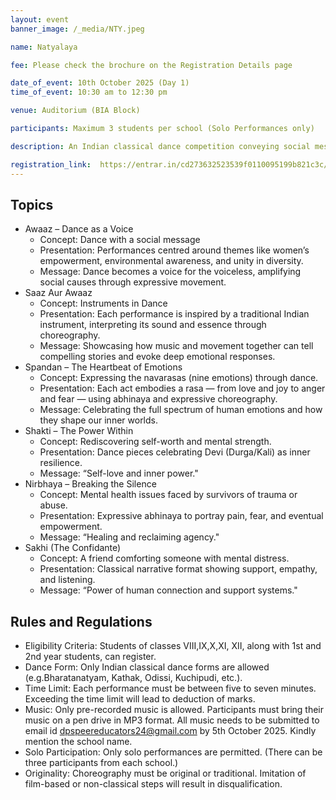 ```yaml
---
layout: event
banner_image: /_media/NTY.jpeg

name: Natyalaya

fee: Please check the brochure on the Registration Details page

date_of_event: 10th October 2025 (Day 1)
time_of_event: 10:30 am to 12:30 pm

venue: Auditorium (BIA Block)

participants: Maximum 3 students per school (Solo Performances only)

description: An Indian classical dance competition conveying social messages and emotional narratives—ranging from empowerment to trauma recovery— through traditional abhinaya, choreography, and musicality.

registration_link:  https://entrar.in/cd273632523539f0110095199b821c3c/onlineRegistrationConclave/3
---
```


## Topics
- Awaaz – Dance as a Voice
    - Concept: Dance with a social message
    - Presentation: Performances centred around themes like women’s empowerment, environmental awareness, and unity in diversity.
    - Message: Dance becomes a voice for the voiceless, amplifying social causes through expressive movement.
- Saaz Aur Awaaz
    - Concept: Instruments in Dance
    - Presentation: Each performance is inspired by a traditional Indian instrument, interpreting its sound and essence through choreography.
    - Message: Showcasing how music and movement together can tell compelling stories and evoke deep emotional responses.
- Spandan – The Heartbeat of Emotions
    - Concept: Expressing the navarasas (nine emotions) through dance.
    - Presentation: Each act embodies a rasa — from love and joy to anger and fear — using abhinaya and expressive choreography.
    - Message: Celebrating the full spectrum of human emotions and how they shape our inner worlds.
- Shakti – The Power Within
    - Concept: Rediscovering self-worth and mental strength.
    - Presentation: Dance pieces celebrating Devi (Durga/Kali) as inner resilience.
    - Message: “Self-love and inner power."
- Nirbhaya – Breaking the Silence
    - Concept: Mental health issues faced by survivors of trauma or abuse.
    - Presentation: Expressive abhinaya to portray pain, fear, and eventual empowerment.
    - Message: “Healing and reclaiming agency."
- Sakhi (The Confidante)
    - Concept: A friend comforting someone with mental distress.
    - Presentation: Classical narrative format showing support, empathy, and listening.
    - Message: “Power of human connection and support systems."


## Rules and Regulations
- Eligibility Criteria: Students of classes VIII,IX,X,XI, XII, along with 1st and 2nd year students, can register.
- Dance Form: Only Indian classical dance forms are allowed (e.g.Bharatanatyam, Kathak, Odissi, Kuchipudi, etc.).
- Time Limit: Each performance must be between five to seven minutes. Exceeding the time limit will lead to deduction of marks.
- Music: Only pre-recorded music is allowed. Participants must bring their music on a pen drive in MP3 format. All music needs to be submitted to email id dpspeereducators24@gmail.com by 5th October 2025. Kindly mention the school name.
- Solo Participation: Only solo performances are permitted. (There can be three participants from each school.)
- Originality: Choreography must be original or traditional. Imitation of film-based or non-classical steps will result in disqualification.